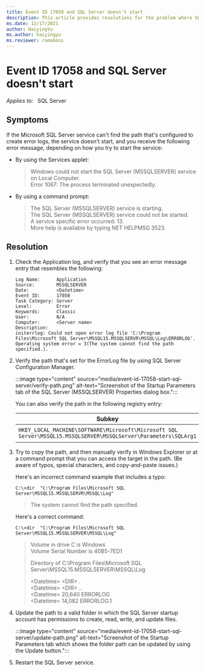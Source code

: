 ```yaml
---
title: Event ID 17058 and SQL Server doesn't start
description: This article provides resolutions for the problem where SQL Server fails to start and event ID 17058 is logged in the Application event log.
ms.date: 12/17/2021
author: HaiyingYu
ms.author: haiyingyu
ms.reviewer: ramakoni
---
```

# Event ID 17058 and SQL Server doesn't start

_Applies to:_ &nbsp; SQL Server

## Symptoms

If the Microsoft SQL Server service can't find the path that's configured to create error logs, the service doesn't start, and you receive  the following error message, depending on how you try to start the service:

- By using the Services applet:

  > Windows could not start the SQL Server (MSSQLSERVER) service on Local Computer.  
  > Error 1067: The process terminated unexpectedly.

- By using a command prompt:

    > The SQL Server (MSSQLSERVER) service is starting.  
    > The SQL Server (MSSQLSERVER) service could not be started.  
    > A service specific error occurred: 13.  
    > More help is available by typing NET HELPMSG 3523.

## Resolution

1. Check the Application log, and verify that you see an error message entry that resembles the following:

    ```output
    Log Name:      Application  
    Source:        MSSQLSERVER  
    Date:          <Datetime>  
    Event ID:      17058  
    Task Category: Server  
    Level:         Error  
    Keywords:      Classic  
    User:          N/A  
    Computer:      <Server name>  
    Description:  
    initerrlog: Could not open error log file 'C:\Program Files\Microsoft SQL Server\MSSQL15.MSSQLSERVR\MSSQL\Log\ERRORLOG'. 
    Operating system error = 3(The system cannot find the path specified.).  
    ```

2. Verify the path that's set for the ErrorLog file by using SQL Server Configuration Manager.

   :::image type="content" source="media/event-id-17058-start-sql-server/verify-path.png" alt-text="Screenshot of the Startup Parameters tab of the SQL Server (MSSQLSERVER) Properties dialog box.":::

   You can also verify the path in the following registry entry:

   |Subkey|Data|
   |---|---|
   |`HKEY_LOCAL_MACHINE\SOFTWARE\Microsoft\Microsoft SQL Server\MSSQL15.MSSQLSERVER\MSSQLServer\Parameters\SQLArg1`|-eC:\Program Files\Microsoft SQL Server\MSSQL15.MSSQLSERVR\MSSQL\Log\ERRORLOG|

3. Try to copy the path, and then manually verify in Windows Explorer or at a command prompt that you can access the target in the path. (Be aware of typos, special characters, and copy-and-paste issues.)

   Here's an incorrect command example that includes a typo:

   ```console
   C:\>dir  "C:\Program Files\Microsoft SQL Server\MSSQL15.MSSQLSERVR\MSSQL\Log"
   ```

   > The system cannot find the path specified.

   Here's a correct command:

   ```console
   C:\>dir  "C:\Program Files\Microsoft SQL Server\MSSQL15.MSSQLSERVER\MSSQL\Log"
   ```

   > Volume in drive C is Windows  
   > Volume Serial Number is 40B5-7ED1  
   >
   > Directory of C:\Program Files\Microsoft SQL Server\MSSQL15.MSSQLSERVER\MSSQL\Log  
   >
   > \<Datetime>    \<DIR>          .  
   > \<Datetime>    \<DIR>          ..  
   > \<Datetime>            20,640 ERRORLOG  
   > \<Datetime>            14,082 ERRORLOG.1

4. Update the path to a valid folder in which the SQL Server startup account has permissions to create, read, write, and update files.

   :::image type="content" source="media/event-id-17058-start-sql-server/update-path.png" alt-text="Screenshot of the Startup Parameters tab which shows the folder path can be updated by using the Update button.":::

5. Restart the SQL Server service.
